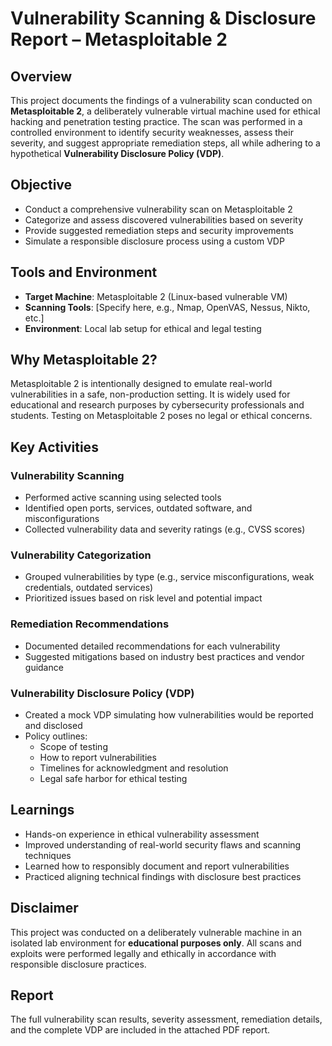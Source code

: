 # Vulnerability Scanning & Disclosure Report – Metasploitable 2

## Overview  
This project documents the findings of a vulnerability scan conducted on **Metasploitable 2**, a deliberately vulnerable virtual machine used for ethical hacking and penetration testing practice. The scan was performed in a controlled environment to identify security weaknesses, assess their severity, and suggest appropriate remediation steps, all while adhering to a hypothetical **Vulnerability Disclosure Policy (VDP)**.

## Objective  
- Conduct a comprehensive vulnerability scan on Metasploitable 2  
- Categorize and assess discovered vulnerabilities based on severity  
- Provide suggested remediation steps and security improvements  
- Simulate a responsible disclosure process using a custom VDP  

## Tools and Environment  
- **Target Machine**: Metasploitable 2 (Linux-based vulnerable VM)  
- **Scanning Tools**: [Specify here, e.g., Nmap, OpenVAS, Nessus, Nikto, etc.]  
- **Environment**: Local lab setup for ethical and legal testing  

## Why Metasploitable 2?  
Metasploitable 2 is intentionally designed to emulate real-world vulnerabilities in a safe, non-production setting. It is widely used for educational and research purposes by cybersecurity professionals and students. Testing on Metasploitable 2 poses no legal or ethical concerns.

## Key Activities  

### Vulnerability Scanning  
- Performed active scanning using selected tools  
- Identified open ports, services, outdated software, and misconfigurations  
- Collected vulnerability data and severity ratings (e.g., CVSS scores)

### Vulnerability Categorization  
- Grouped vulnerabilities by type (e.g., service misconfigurations, weak credentials, outdated services)  
- Prioritized issues based on risk level and potential impact  

### Remediation Recommendations  
- Documented detailed recommendations for each vulnerability  
- Suggested mitigations based on industry best practices and vendor guidance  

### Vulnerability Disclosure Policy (VDP)  
- Created a mock VDP simulating how vulnerabilities would be reported and disclosed  
- Policy outlines:
  - Scope of testing
  - How to report vulnerabilities
  - Timelines for acknowledgment and resolution
  - Legal safe harbor for ethical testing

## Learnings  
- Hands-on experience in ethical vulnerability assessment  
- Improved understanding of real-world security flaws and scanning techniques  
- Learned how to responsibly document and report vulnerabilities  
- Practiced aligning technical findings with disclosure best practices  

## Disclaimer  
This project was conducted on a deliberately vulnerable machine in an isolated lab environment for **educational purposes only**. All scans and exploits were performed legally and ethically in accordance with responsible disclosure practices.

## Report  
The full vulnerability scan results, severity assessment, remediation details, and the complete VDP are included in the attached PDF report.

